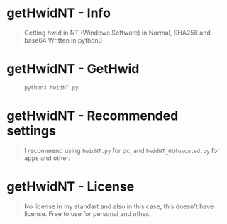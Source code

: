 # getHwidNT - Info
> Getting hwid in NT (Windows Software) in Normal, SHA256 and base64 Written in python3

# getHwidNT - GetHwid
> ``python3 hwidNT.py``

# getHwidNT - Recommended settings
> I recommend using ``hwidNT.py`` for pc, and ``hwidNT_Obfuscated.py`` for apps and other.

# getHwidNT - License
> No license in my standart and also in this case, this doesn't have license. Free to use for personal and other.
